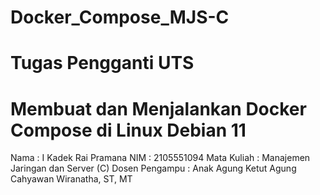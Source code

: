 # Docker_Compose_MJS-C

# Tugas Pengganti UTS 
# Membuat dan Menjalankan Docker Compose di Linux Debian 11

Nama		        : I Kadek Rai Pramana
NIM		          : 2105551094
Mata Kuliah	    : Manajemen Jaringan dan Server (C)
Dosen Pengampu	: Anak Agung Ketut Agung Cahyawan Wiranatha, ST, MT
